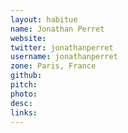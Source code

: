 ```yaml
---
layout: habitue
name: Jonathan Perret
website:
twitter: jonathanperret
username: jonathanperret
zone: Paris, France
github:
pitch:
photo:
desc:
links:
---
```

